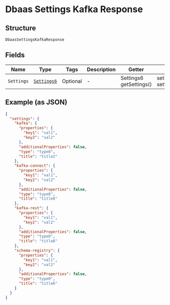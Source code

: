 
# Dbaas Settings Kafka Response

## Structure

`DbaasSettingsKafkaResponse`

## Fields

| Name | Type | Tags | Description | Getter | Setter |
|  --- | --- | --- | --- | --- | --- |
| `Settings` | [`Settings6`](../../doc/models/settings-6.md) | Optional | - | Settings6 getSettings() | setSettings(Settings6 settings) |

## Example (as JSON)

```json
{
  "settings": {
    "kafka": {
      "properties": {
        "key1": "val1",
        "key2": "val2"
      },
      "additionalProperties": false,
      "type": "type8",
      "title": "title2"
    },
    "kafka-connect": {
      "properties": {
        "key1": "val1",
        "key2": "val2"
      },
      "additionalProperties": false,
      "type": "type8",
      "title": "title8"
    },
    "kafka-rest": {
      "properties": {
        "key1": "val1",
        "key2": "val2"
      },
      "additionalProperties": false,
      "type": "type8",
      "title": "title8"
    },
    "schema-registry": {
      "properties": {
        "key1": "val1",
        "key2": "val2"
      },
      "additionalProperties": false,
      "type": "type0",
      "title": "title6"
    }
  }
}
```


